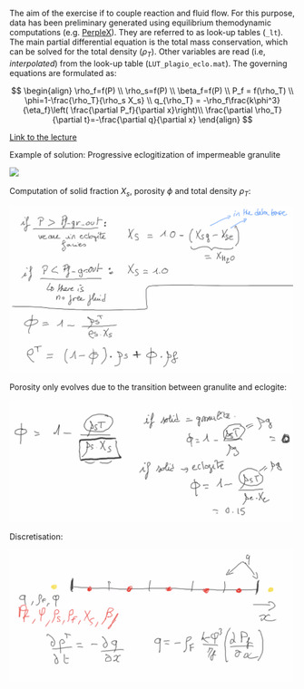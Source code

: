 The aim of the exercise if to couple reaction and fluid flow. For this purpose, data has been preliminary generated using equilibrium themodynamic computations (e.g. [PerpleX](https://www.perplex.ethz.ch)). They are referred to as look-up tables (`_lt`). The main partial differential equation is the total mass conservation, which can be solved for the total density ($\rho_T$). Other variables are read (i.e, *interpolated*) from the look-up table (`LUT_plagio_eclo.mat`). The governing equations are formulated as:

$$
\begin{align}
\rho_f=f(P) \\
\rho_s=f(P) \\
\beta_f=f(P) \\
P_f = f(\rho_T) \\
\phi=1-\frac{\rho_T}{\rho_s X_s} \\
q_{\rho_T} = -\rho_f\frac{k\phi^3}{\eta_f}\left( \frac{\partial P_f}{\partial x}\right)\\
\frac{\partial \rho_T}{\partial t}=-\frac{\partial q}{\partial x}
\end{align}
$$

[Link to the lecture](https://hessenbox-a10.rz.uni-frankfurt.de/getlink/fiKVUb5ZAUMuQsTjgBEHUA/ReactionDef_Part03_compressed.pdf)

Example of solution: Progressive eclogitization of impermeable granulite

<img src="https://github.com/tduretz/DeformationReactionCourse2023/blob/main/images/HC1D_fps50.gif" width=500px>


Computation of solid fraction $X_s$, porosity $\phi$ and total density $\rho_T$:

<img src="https://github.com/tduretz/DeformationReactionCourse2023/blob/main/images/pict_08.png" width=500px>

Porosity only evolves due to the transition between granulite and eclogite:

<img src="https://github.com/tduretz/DeformationReactionCourse2023/blob/main/images/pict_09.png" width=500px>

Discretisation:

<img src="https://github.com/tduretz/DeformationReactionCourse2023/blob/main/images/pict_10.png" width=500px>
